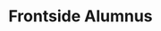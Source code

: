 ---
templateKey: people
name: Stephanie Riera
title: Frontside Alumnus
img: stephanie-riera.png
twitter: stefriera
github: ssriera
bio: Texan born & raised in Europe, Stephanie received her degree in Molecular Biology and transitioned into programming a year after graduation. She loves programming because it provides the ability to create your own opportunities. Passionate about women's empowerment, she has organized the first Rails Girls in San Antonio, co-organized Emberitas in Austin, and is a firm believer in giving back to the community. Collecting vinyl, music festivals, and traveling are her favorite pastimes.
alumnus: true
---